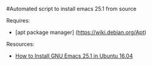 #Automated script to install emacs 25.1 from source

Requires:
- [apt package manager] (https://wiki.debian.org/Apt)

Resources:
- [How to Install GNU Emacs 25.1 in Ubuntu 16.04](http://ubuntuhandbook.org/index.php/2016/09/install-gnu-emacs-25-1-in-ubuntu-16-04/)